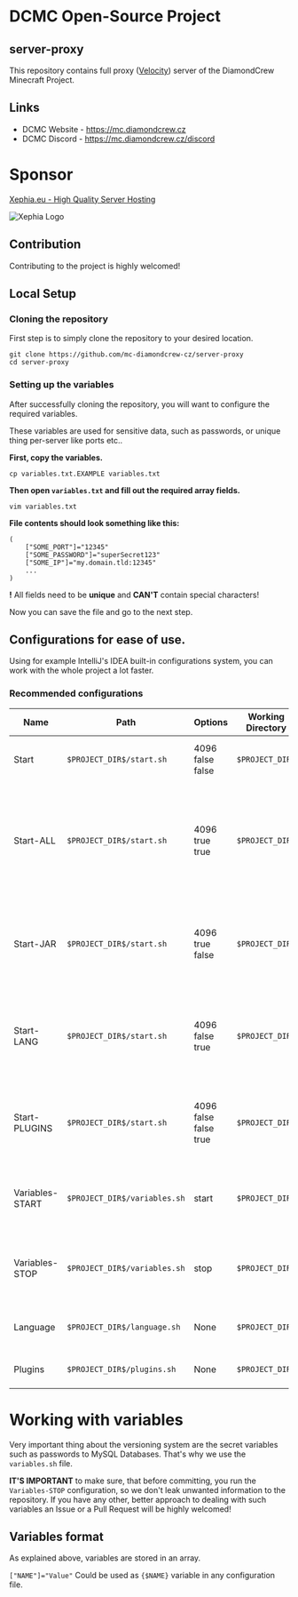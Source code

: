 # DCMC Open-Source Project
## server-proxy
This repository contains full proxy ([Velocity](https://velocitypowered.com/)) server of the DiamondCrew Minecraft Project.

## Links
- DCMC Website - https://mc.diamondcrew.cz
- DCMC Discord - https://mc.diamondcrew.cz/discord

# Sponsor
[Xephia.eu - High Quality Server Hosting](https://xephia.eu)

![Xephia Logo](https://xephia.eu/image/logo_black_cropped.png)

## Contribution
Contributing to the project is highly welcomed!

## Local Setup
### Cloning the repository
First step is to simply clone the repository to your desired location.
```shell
git clone https://github.com/mc-diamondcrew-cz/server-proxy
cd server-proxy
```

### Setting up the variables
After successfully cloning the repository, you will want to configure the required variables.

These variables are used for sensitive data, such as passwords, or unique thing per-server like ports etc..

**First, copy the variables.**
```shell
cp variables.txt.EXAMPLE variables.txt
```

**Then open `variables.txt` and fill out the required array fields.**
```shell
vim variables.txt
```

**File contents should look something like this:**
```shell
(
    ["SOME_PORT"]="12345"
    ["SOME_PASSWORD"]="superSecret123"
    ["SOME_IP"]="my.domain.tld:12345"
    ...
)
```

**!** All fields need to be **unique** and **CAN'T** contain special characters!

Now you can save the file and go to the next step.

## Configurations for ease of use.
Using for example IntelliJ's IDEA built-in configurations system, you can work with the whole project a lot faster.

### Recommended configurations
| Name            | Path                         | Options          | Working Directory | Description                                                                                 |
|-----------------|------------------------------|------------------|        ---        |---------------------------------------------------------------------------------------------|
| Start           | `$PROJECT_DIR$/start.sh`     | 4096 false false | `$PROJECT_DIR$` | Starts the server with 4GBs of RAM.                                                         |
| Start-ALL       | `$PROJECT_DIR$/start.sh`     | 4096 true true   | `$PROJECT_DIR$` | Downloads new language files, latest server version and starts the server with 4GBs of RAM. |
| Start-JAR       | `$PROJECT_DIR$/start.sh`     | 4096 true false  | `$PROJECT_DIR$` | Downloads latest server version and starts the server with 4GBs of RAM.                     |
| Start-LANG      | `$PROJECT_DIR$/start.sh`     | 4096 false true  | `$PROJECT_DIR$` | Downloads new language files and starts the server with 4GBs of RAM.                        |
| Start-PLUGINS   | `$PROJECT_DIR$/start.sh`     | 4096 false false true | `$PROJECT_DIR$` | Downloads all required plugins and starts the server with 4GBs of RAM.                      |
| Variables-START | `$PROJECT_DIR$/variables.sh` | start | `$PROJECT_DIR$` | Replaces the variables with their configured values.                                        |
| Variables-STOP  | `$PROJECT_DIR$/variables.sh` | stop | `$PROJECT_DIR$` | Replaces variable's values with their variable names.                                       |
| Language        | `$PROJECT_DIR$/language.sh`  | None | `$PROJECT_DIR$` | Downloads new language files.                                                               |
| Plugins         | `$PROJECT_DIR$/plugins.sh`   | None | `$PROJECT_DIR$` | Downloads required plugins.                                                                 |

# Working with variables

Very important thing about the versioning system are the secret variables such as passwords to MySQL Databases.
That's why we use the `variables.sh` file.

**IT'S IMPORTANT** to make sure, that before committing, you run the `Variables-STOP` configuration, so we don't leak unwanted information to the repository.
If you have any other, better approach to dealing with such variables an Issue or a Pull Request will be highly welcomed!

## Variables format
As explained above, variables are stored in an array.

`["NAME"]="Value"` Could be used as `{$NAME}` variable in any configuration file.